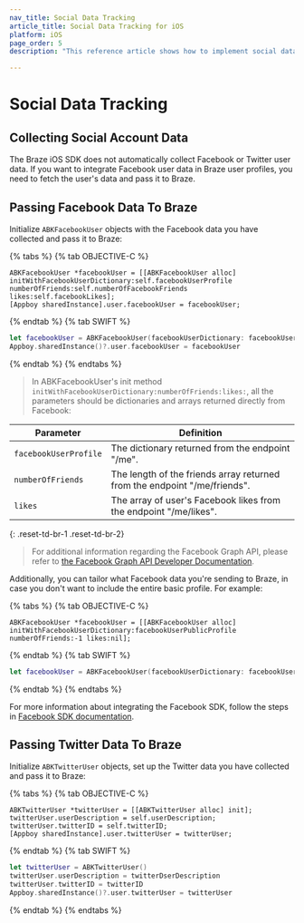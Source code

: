 ```yaml
---
nav_title: Social Data Tracking
article_title: Social Data Tracking for iOS
platform: iOS
page_order: 5
description: "This reference article shows how to implement social data tracking for your iOS application."

---
```


# Social Data Tracking

## Collecting Social Account Data

The Braze iOS SDK does not automatically collect Facebook or Twitter user data. If you want to integrate Facebook user data in Braze user profiles, you need to fetch the user's data and pass it to Braze.

## Passing Facebook Data To Braze

Initialize `ABKFacebookUser` objects with the Facebook data you have collected and pass it to Braze:

{% tabs %}
{% tab OBJECTIVE-C %}

```objc
ABKFacebookUser *facebookUser = [[ABKFacebookUser alloc] initWithFacebookUserDictionary:self.facebookUserProfile numberOfFriends:self.numberOfFacebookFriends likes:self.facebookLikes];
[Appboy sharedInstance].user.facebookUser = facebookUser;
```

{% endtab %}
{% tab SWIFT %}

```swift
let facebookUser = ABKFacebookUser(facebookUserDictionary: facebookUserDictionary, numberOfFriends: numberOfFriends, likes: likes)
Appboy.sharedInstance()?.user.facebookUser = facebookUser
```

{% endtab %}
{% endtabs %}

>  In ABKFacebookUser's init method `initWithFacebookUserDictionary:numberOfFriends:likes:`, all the parameters should be dictionaries and arrays returned directly from Facebook:

| Parameter | Definition |
| --------- | ---------- |
|`facebookUserProfile`| The dictionary returned from the endpoint "/me".|
| `numberOfFriends`| The length of the friends array returned from the endpoint "/me/friends".|
| `likes` | The array of user's Facebook likes from the endpoint "/me/likes". |
{: .reset-td-br-1 .reset-td-br-2}

>  For additional information regarding the Facebook Graph API, please refer to [the Facebook Graph API Developer Documentation][10].

Additionally, you can tailor what Facebook data you're sending to Braze, in case you don't want to include the entire basic profile. For example:

{% tabs %}
{% tab OBJECTIVE-C %}

```objc
ABKFacebookUser *facebookUser = [[ABKFacebookUser alloc] initWithFacebookUserDictionary:facebookUserPublicProfile numberOfFriends:-1 likes:nil];  
```

{% endtab %}
{% tab SWIFT %}

```swift
let facebookUser = ABKFacebookUser(facebookUserDictionary: facebookUserDictionary, numberOfFriends: -1, likes:nil)
```

{% endtab %}
{% endtabs %}

For more information about integrating the Facebook SDK, follow the steps in [Facebook SDK documentation][2].

## Passing Twitter Data To Braze

Initialize `ABKTwitterUser` objects, set up the Twitter data you have collected and pass it to Braze:

{% tabs %}
{% tab OBJECTIVE-C %}

```objc
ABKTwitterUser *twitterUser = [[ABKTwitterUser alloc] init];
twitterUser.userDescription = self.userDescription;
twitterUser.twitterID = self.twitterID;
[Appboy sharedInstance].user.twitterUser = twitterUser;
```

{% endtab %}
{% tab SWIFT %}

```swift
let twitterUser = ABKTwitterUser()
twitterUser.userDescription = twitterDserDescription
twitterUser.twitterID = twitterID
Appboy.sharedInstance()?.user.twitterUser = twitterUser
```

{% endtab %}
{% endtabs %}

[2]: https://developers.facebook.com/docs/ios "facebook iOS sdk docs"
[10]: https://developers.facebook.com/docs/graph-api/reference/v4.0/user "facebook graph api docs"
